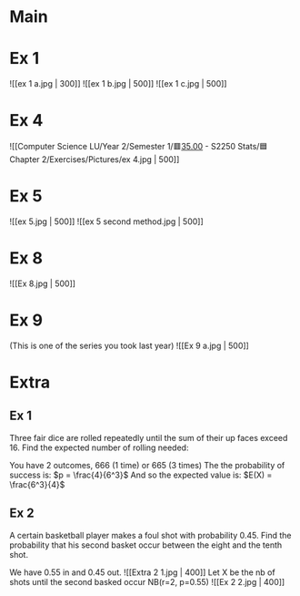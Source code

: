 # Main
# Ex 1
![[ex 1 a.jpg | 300]]
![[ex 1 b.jpg | 500]]
![[ex 1 c.jpg | 500]]

# Ex 4
![[Computer Science LU/Year 2/Semester 1/🟥[35.00](4) - S2250 Stats/🟦Chapter 2/Exercises/Pictures/ex 4.jpg | 500]]

# Ex 5
![[ex 5.jpg | 500]]
![[ex 5 second method.jpg | 500]]
# Ex 8
![[Ex 8.jpg | 500]]

# Ex 9
(This is one of the series you took last year)
![[Ex 9 a.jpg | 500]]
# Extra
## Ex 1
Three fair dice are rolled repeatedly until the sum of their up faces exceed 16. Find the expected number of rolling needed:

You have 2 outcomes, 666 (1 time) or 665 (3 times)
The the probability of success is:
$p = \frac{4}{6^3}$
And so the expected value is:
$E(X) = \frac{6^3}{4}$

## Ex 2
A certain basketball player makes a foul shot with probability 0.45. Find the probability that his second basket occur between the eight and the tenth shot.

We have 0.55 in and 0.45 out.
![[Extra 2 1.jpg | 400]]
Let  X be the nb of shots until the second basked occur
NB(r=2, p=0.55)
![[Ex 2 2.jpg | 400]]

